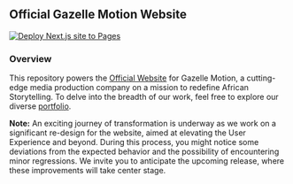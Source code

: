 ## Official Gazelle Motion Website

[![Deploy Next.js site to Pages](https://github.com/GazelleMotion/gazellemotion.github.io/actions/workflows/nextjs-deployment.yaml/badge.svg)](https://github.com/GazelleMotion/gazellemotion.github.io/actions/workflows/nextjs-deployment.yaml)

### Overview

This repository powers the [Official Website](https://gazellemotion.github.io) for Gazelle Motion, a cutting-edge media production company on a mission to redefine African Storytelling. To delve into the breadth of our work, feel free to explore our diverse [portfolio](https://gazellemotion.github.io/portfolio).

**Note:** An exciting journey of transformation is underway as we work on a significant re-design for the website, aimed at elevating the User Experience and beyond. During this process, you might notice some deviations from the expected behavior and the possibility of encountering minor regressions. We invite you to anticipate the upcoming release, where these improvements will take center stage.
